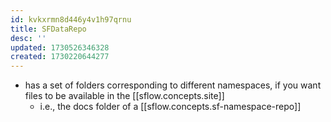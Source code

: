 ```yaml
---
id: kvkxrmn8d446y4v1h97qrnu
title: SFDataRepo
desc: ''
updated: 1730526346328
created: 1730220644277
---
```


- has a set of folders corresponding to different namespaces, if you want files to be available in the [[sflow.concepts.site]]
  - i.e., the docs folder of a [[sflow.concepts.sf-namespace-repo]]